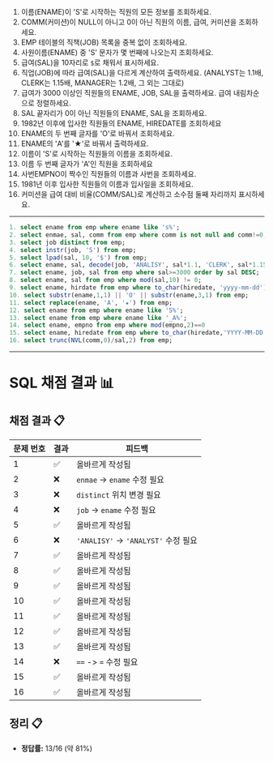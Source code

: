 1. 이름(ENAME)이 'S'로 시작하는 직원의 모든 정보를 조회하세요.
2. COMM(커미션)이 NULL이 아니고 0이 아닌 직원의 이름, 급여, 커미션을 조회하세요.
3. EMP 테이블의 직책(JOB) 목록을 중복 없이 조회하세요.
4. 사원이름(ENAME) 중 'S' 문자가 몇 번째에 나오는지 조회하세요.
5. 급여(SAL)을 10자리로 `$`로 채워서 표시하세요.
6. 직업(JOB)에 따라 급여(SAL)을 다르게 계산하여 출력하세요. (ANALYST는 1.1배, CLERK는 1.15배, MANAGER는 1.2배, 그 외는 그대로)
7. 급여가 3000 이상인 직원들의 ENAME, JOB, SAL을 출력하세요. 급여 내림차순으로 정렬하세요.
8. SAL 끝자리가 0이 아닌 직원들의 ENAME, SAL을 조회하세요.
9. 1982년 이후에 입사한 직원들의 ENAME, HIREDATE를 조회하세요
10. ENAME의 두 번째 글자를 'O'로 바꿔서 조회하세요.
11. ENAME의 'A'를 '★'로 바꿔서 출력하세요.
12. 이름이 'S'로 시작하는 직원들의 이름을 조회하세요.
13. 이름 두 번째 글자가 'A'인 직원을 조회하세요
14. 사번EMPNO이 짝수인 직원들의 이름과 사번을 조회하세요.
15. 1981년 이후 입사한 직원들의 이름과 입사일을 조회하세요.
16. 커미션을 급여 대비 비율(COMM/SAL)로 계산하고 소수점 둘째 자리까지 표시하세요.

---

```sql
1. select ename from emp where ename like 's%';
2. select enmae, sal, comm from emp where comm is not null and comm!=0;
3. select job distinct from emp;
4. select instr(job, 'S') from emp;
5. select lpad(sal, 10, '$') from emp;
6. select ename, sal, decode(job, 'ANALISY', sal*1.1, 'CLERK', sal*1.15, 'MANAGER', sal*1.2, sal) from emp;
7. select ename, job, sal from emp where sal>=3000 order by sal DESC;
8. select ename, sal from emp where mod(sal,10) != 0;
9. select ename, hirdate from emp where to_char(hiredate, 'yyyy-mm-dd') >= '1982/01/01';
10. select substr(ename,1,1) || 'O' || substr(ename,3,1) from emp;
11. select replace(ename, 'A', '★') from emp;
12. select ename from emp where ename like 'S%';
13. select ename from emp where ename like '_A%';
14. select ename, empno from emp where mod(empno,2)==0
15. select ename, hiredate from emp where to_char(hiredate,'YYYY-MM-DD')>= '1982/01/01';
16. select trunc(NVL(comm,0)/sal,2) from emp;
```

---


# SQL 채점 결과 📊

## 채점 결과 📋

| 문제 번호 | 결과  | 피드백                                  |
|-----------|-------|-----------------------------------------|
| 1         | ✅    | 올바르게 작성됨                       |
| 2         | ❌    | `enmae` -> `ename` 수정 필요           |
| 3         | ❌    | `distinct` 위치 변경 필요               |
| 4         | ❌    | `job` -> `ename` 수정 필요             |
| 5         | ✅    | 올바르게 작성됨                       |
| 6         | ❌    | `'ANALISY'` -> `'ANALYST'` 수정 필요   |
| 7         | ✅    | 올바르게 작성됨                       |
| 8         | ✅    | 올바르게 작성됨                       |
| 9         | ✅    | 올바르게 작성됨                       |
| 10        | ✅    | 올바르게 작성됨                       |
| 11        | ✅    | 올바르게 작성됨                       |
| 12        | ✅    | 올바르게 작성됨                       |
| 13        | ✅    | 올바르게 작성됨                       |
| 14        | ❌    | `==` -> `=` 수정 필요                 |
| 15        | ✅    | 올바르게 작성됨                       |
| 16        | ✅    | 올바르게 작성됨                       |

## 정리 📋

- **정답률:** 13/16 (약 81%)


